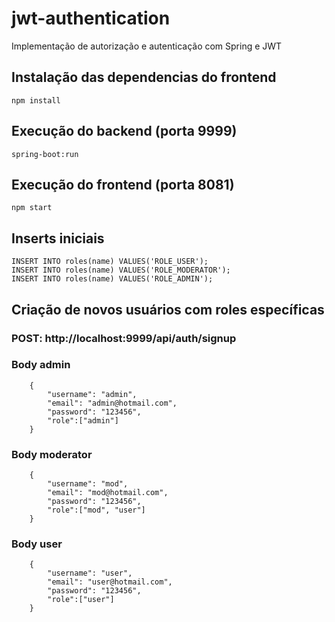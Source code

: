 # jwt-authentication
Implementação de autorização e autenticação com Spring e JWT

## Instalação das dependencias do frontend
```
npm install
```

## Execução do backend (porta 9999)
```
spring-boot:run
```

## Execução do frontend (porta 8081)
```
npm start
```

## Inserts iniciais
```
INSERT INTO roles(name) VALUES('ROLE_USER');
INSERT INTO roles(name) VALUES('ROLE_MODERATOR');
INSERT INTO roles(name) VALUES('ROLE_ADMIN');
```

## Criação de novos usuários com roles específicas
### POST: http://localhost:9999/api/auth/signup
### Body admin
```
   	{
		"username": "admin",
		"email": "admin@hotmail.com",
		"password": "123456",
		"role":["admin"]
	}
```
### Body moderator
```
	{
		"username": "mod",
		"email": "mod@hotmail.com",
		"password": "123456",
		"role":["mod", "user"]
	}
```
### Body user
```
	{
		"username": "user",
		"email": "user@hotmail.com",
		"password": "123456",
		"role":["user"]
	}
```
